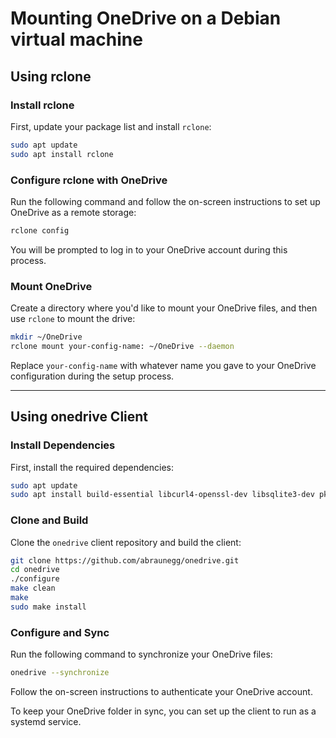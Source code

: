 # Mounting OneDrive on a Debian virtual machine

## Using rclone

### Install rclone

First, update your package list and install `rclone`:

```bash
sudo apt update
sudo apt install rclone
```

### Configure rclone with OneDrive

Run the following command and follow the on-screen instructions to set up OneDrive as a remote storage:

```bash
rclone config
```

You will be prompted to log in to your OneDrive account during this process.

### Mount OneDrive

Create a directory where you'd like to mount your OneDrive files, and then use `rclone` to mount the drive:

```bash
mkdir ~/OneDrive
rclone mount your-config-name: ~/OneDrive --daemon
```

Replace `your-config-name` with whatever name you gave to your OneDrive configuration during the setup process.

---

## Using onedrive Client

### Install Dependencies

First, install the required dependencies:

```bash
sudo apt update
sudo apt install build-essential libcurl4-openssl-dev libsqlite3-dev pkg-config git curl
```

### Clone and Build

Clone the `onedrive` client repository and build the client:

```bash
git clone https://github.com/abraunegg/onedrive.git
cd onedrive
./configure
make clean
make
sudo make install
```

### Configure and Sync

Run the following command to synchronize your OneDrive files:

```bash
onedrive --synchronize
```

Follow the on-screen instructions to authenticate your OneDrive account.

To keep your OneDrive folder in sync, you can set up the client to run as a systemd service.